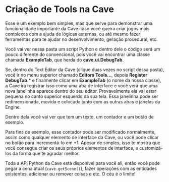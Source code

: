 # Criação de Tools na Cave
Esse é um exemplo bem simples, mas que serve para demonstrar uma funcionalidade importante da Cave caso você queira criar jogos mais complexos com a ajuda de lógicas externas, ou até mesmo fazer ferramentas para te ajudar no desenvolvimento, geração procedural, etc.

 Você vai ver nessa pasta um script Python e dentro dele o código será um pouco diferente do convencional, pois você vai encontrar uma classe chamada **ExampleTab**, que herda do **cave.ui.DebugTab**. 
 
 Se, dentro do Text Editor da Cave (clique duas vezes no script dessa pasta), você ir no menu superior chamado **Editors Tools...**, depois **Register DebugTab.*** e finalmente clicar em **ExampleTab** (o nome da nossa classe), a Cave irá registrar isso como uma aba de interface e você verá que uma nova janelinha aparece dentro do seu editor. Provavelmente ela vai estar pequena no canto superior esquerdo da sua tela. Essa janelinha pode ser redimensionada, movida e colocada junto com as outras abas e janelas da Engine. 
 
 Dentro dela você vai ver que tem um texto, um contador e um botão de exemplo. 
 
 Para fins de exemplo, esse contador pode ser modificado normalmente, assim como qualquer elemento de interface da Cave, ou você pode clicar no botão para incrementá-lo em +1. Apesar de simples, isso te mostra que você consegue criar os seus próprios elementos de interface, e customizá-los da forma que te agradar melhor. 
 
 Toda a API Python da Cave está disponível para você ali, então você pode pegar a cena atual (`cave.getScene()`), fazer operações com as entidades existentes, adicionar ou remover coisas e etc. O céu é o limite!